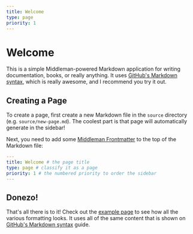 ```yaml
---
title: Welcome
type: page
priority: 1
---
```


Welcome
=======

This is a simple Middleman-powered Markdown application for writing documentation, books, or really anything. It uses [GitHub's Markdown syntax](https://guides.github.com/features/mastering-markdown/), which is really awesome, and I recommend you try it out.

Creating a Page
---------------

To create a page, first create a new Markdown file in the `source` directory (e.g. `source/new-page.md`). The coolest part is that page will automatically generate in the sidebar!

Next, you need to add some [Middleman Frontmatter](http://middlemanapp.com/basics/frontmatter/) to the top of the Markdown file:

```yaml
---
title: Welcome # the page title
type: page # classify it as a page
priority: 1 # the numbered priority to order the sidebar
---
```

Donezo!
-------

That's all there is to it! Check out the [example page](/example/) to see how all the various formatting looks. It uses all of the same content that is shown on [GitHub's Markdown syntax](https://guides.github.com/features/mastering-markdown/) guide.

